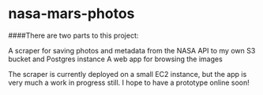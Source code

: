 # nasa-mars-photos

####There are two parts to this project:

A scraper for saving photos and metadata from the NASA API to my own S3 bucket and Postgres instance
A web app for browsing the images

The scraper is currently deployed on a small EC2 instance, but the app is very much a work in progress still.
I hope to have a prototype online soon!
